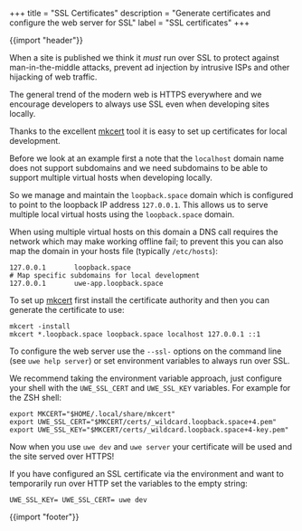 +++
title = "SSL Certificates"
description = "Generate certificates and configure the web server for SSL"
label = "SSL certificates"
+++

{{import "header"}}

When a site is published we think it *must* run over SSL to protect against man-in-the-middle attacks, prevent ad injection by intrusive ISPs and other hijacking of web traffic.

The general trend of the modern web is HTTPS everywhere and we encourage developers to always use SSL even when developing sites locally.

Thanks to the excellent [mkcert][] tool it is easy to set up certificates for local development.

Before we look at an example first a note that the `localhost` domain name does not support subdomains and we need subdomains to be able to support multiple virtual hosts when developing locally.

So we manage and maintain the `loopback.space` domain which is configured to point to the loopback IP address `127.0.0.1`. This allows us to serve multiple local virtual hosts using the `loopback.space` domain.

When using multiple virtual hosts on this domain a DNS call requires the network which may make working offline fail; to prevent this you can also map the domain in your hosts file (typically `/etc/hosts`):

```text
127.0.0.1       loopback.space
# Map specific subdomains for local development
127.0.0.1       uwe-app.loopback.space
```

To set up [mkcert][] first install the certificate authority and then you can generate the certificate to use:

```
mkcert -install
mkcert *.loopback.space loopback.space localhost 127.0.0.1 ::1
```

To configure the web server use the `--ssl-` options on the command line (see `uwe help server`) or set environment variables to always run over SSL.

We recommend taking the environment variable approach, just configure your shell with the `UWE_SSL_CERT` and `UWE_SSL_KEY` variables. For example for the ZSH shell:

```text
export MKCERT="$HOME/.local/share/mkcert"
export UWE_SSL_CERT="$MKCERT/certs/_wildcard.loopback.space+4.pem"
export UWE_SSL_KEY="$MKCERT/certs/_wildcard.loopback.space+4-key.pem"
```

Now when you use `uwe dev` and `uwe server` your certificate will be used and the site served over HTTPS!

If you have configured an SSL certificate via the environment and want to temporarily run over HTTP set the variables to the empty string:

```text
UWE_SSL_KEY= UWE_SSL_CERT= uwe dev
```

{{import "footer"}}

[mkcert]: https://github.com/FiloSottile/mkcert
